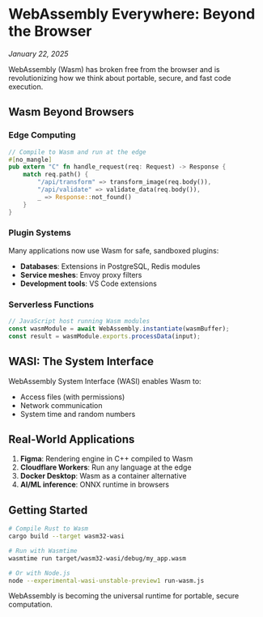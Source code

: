 # WebAssembly Everywhere: Beyond the Browser

_January 22, 2025_

WebAssembly (Wasm) has broken free from the browser and is revolutionizing how
we think about portable, secure, and fast code execution.

## Wasm Beyond Browsers

### Edge Computing

```rust
// Compile to Wasm and run at the edge
#[no_mangle]
pub extern "C" fn handle_request(req: Request) -> Response {
    match req.path() {
        "/api/transform" => transform_image(req.body()),
        "/api/validate" => validate_data(req.body()),
        _ => Response::not_found()
    }
}
```

### Plugin Systems

Many applications now use Wasm for safe, sandboxed plugins:

- **Databases**: Extensions in PostgreSQL, Redis modules
- **Service meshes**: Envoy proxy filters
- **Development tools**: VS Code extensions

### Serverless Functions

```javascript
// JavaScript host running Wasm modules
const wasmModule = await WebAssembly.instantiate(wasmBuffer);
const result = wasmModule.exports.processData(input);
```

## WASI: The System Interface

WebAssembly System Interface (WASI) enables Wasm to:

- Access files (with permissions)
- Network communication
- System time and random numbers

## Real-World Applications

1. **Figma**: Rendering engine in C++ compiled to Wasm
2. **Cloudflare Workers**: Run any language at the edge
3. **Docker Desktop**: Wasm as a container alternative
4. **AI/ML inference**: ONNX runtime in browsers

## Getting Started

```bash
# Compile Rust to Wasm
cargo build --target wasm32-wasi

# Run with Wasmtime
wasmtime run target/wasm32-wasi/debug/my_app.wasm

# Or with Node.js
node --experimental-wasi-unstable-preview1 run-wasm.js
```

WebAssembly is becoming the universal runtime for portable, secure computation.
